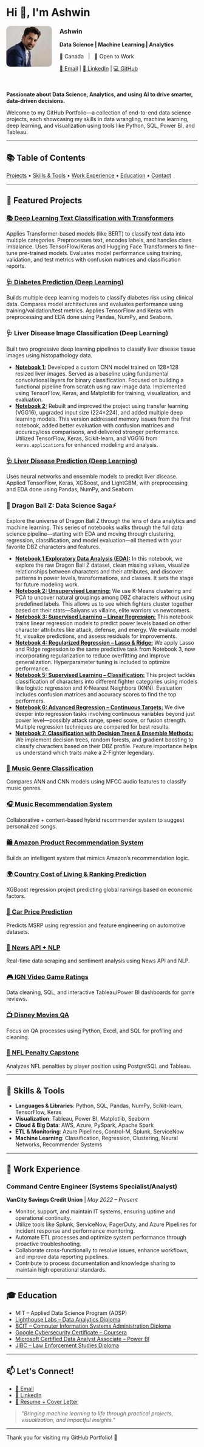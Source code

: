 # Hi 👋, I'm Ashwin

<p align="left">
  <img src="https://raw.githubusercontent.com/brnhaze/Portfolio/main/portfolio_image.jpg" alt="Ashwin Profile Picture" width="120" style="border-radius: 10px; margin-right: 20px;" align="left">
</p>

<h3>Ashwin</h3>
<p><strong>Data Science | Machine Learning | Analytics</strong></p>
<p>📍 Canada &nbsp; | &nbsp; 💼 Open to Work</p>
<p>
  <a href="mailto:ashwinpraneelpal@hotmail.com">📧 Email</a> |
  <a href="https://www.linkedin.com/in/ashwinpal17/">🔗 LinkedIn</a> |
  <a href="https://github.com/brnhaze/Portfolio/blob/main/README.md">💻 GitHub</a>
</p>
<br clear="left"/>

**Passionate about Data Science, Analytics, and using AI to drive smarter, data-driven decisions.**

Welcome to my GitHub Portfolio—a collection of end-to-end data science projects, each showcasing my skills in data wrangling, machine learning, deep learning, and visualization using tools like Python, SQL, Power BI, and Tableau.

---

## 📚 Table of Contents

[Projects](#-featured-projects) • [Skills & Tools](#-skills--tools) • [Work Experience](#-work-experience) • [Education](#-education) • [Contact](#-lets-connect)

---

## 🚀 Featured Projects

### [📚 Deep Learning Text Classification with Transformers](https://github.com/brnhaze/Portfolio/blob/main/Text%20Classification/Deep%20Learning%20Text%20Classification%20with%20Transformers%204.html)
Applies Transformer-based models (like BERT) to classify text data into multiple categories. Preprocesses text, encodes labels, and handles class imbalance. Uses TensorFlow/Keras and Hugging Face Transformers to fine-tune pre-trained models. Evaluates model performance using training, validation, and test metrics with confusion matrices and classification reports.

### [🩺 Diabetes Prediction (Deep Learning)](https://github.com/brnhaze/Portfolio/blob/main/Diabetes/Predicting%20Chance%20of%20Diabetes%20Deep%20Learning%20Regression.html)
Builds multiple deep learning models to classify diabetes risk using clinical data. Compares model architectures and evaluates performance using training/validation/test metrics. Applies TensorFlow and Keras with preprocessing and EDA done using Pandas, NumPy, and Seaborn.

### 🩺 Liver Disease Image Classification (Deep Learning)
Built two progressive deep learning pipelines to classify liver disease tissue images using histopathology data.
- [**Notebook 1:**](https://github.com/brnhaze/Portfolio/blob/main/Liver%20Disease/Liver%20Disease%20Deep%20learning%20image%20Classification%201.html) Developed a custom CNN model trained on 128×128 resized liver images. Served as a baseline using fundamental convolutional layers for binary classification. Focused on building a functional pipeline from scratch using raw image data. Implemented using TensorFlow, Keras, and Matplotlib for training, visualization, and evaluation.
- [**Notebook 2:**](https://github.com/brnhaze/Portfolio/blob/main/Liver%20Disease/Liver%20Disease%20Deep%20learning%20image%20Classification%202.html) Rebuilt and improved the project using transfer learning (VGG16), upgraded input size (224×224), and added multiple deep learning models. This version addressed memory issues from the first notebook, added better evaluation with confusion matrices and accuracy/loss comparisons, and delivered stronger performance. Utilized TensorFlow, Keras, Scikit-learn, and VGG16 from `keras.applications` for enhanced modeling and analysis.

### [🩺 Liver Disease Prediction (Deep Learning)](https://github.com/brnhaze/Portfolio/blob/main/Liver%20Disease/Predicting_Liver_Disease_Using_Machine_Learning_A_Data_Driven_Approach_in_Binary_Classification.html)
Uses neural networks and ensemble models to predict liver disease. Applied TensorFlow, Keras, XGBoost, and LightGBM, with preprocessing and EDA done using Pandas, NumPy, and Seaborn.

### 🐉 Dragon Ball Z: Data Science Saga⚡
Explore the universe of Dragon Ball Z through the lens of data analytics and machine learning. This series of notebooks walks through the full data science pipeline—starting with EDA and moving through clustering, regression, classification, and model evaluation—all themed with your favorite DBZ characters and features.
- [**Notebook 1 Exploratory Data Analysis (EDA):**](https://github.com/brnhaze/Portfolio/blob/main/DragonBall/1%20EDA.html) In this notebook, we explore the raw Dragon Ball Z dataset, clean missing values, visualize relationships between characters and their attributes, and discover patterns in power levels, transformations, and classes. It sets the stage for future modeling work.
- [**Notebook 2: Unsupervised Learning:**](https://github.com/brnhaze/Portfolio/blob/main/DragonBall/2%20Unsupervised%20Learning.html) We use K-Means clustering and PCA to uncover natural groupings among DBZ characters without using predefined labels. This allows us to see which fighters cluster together based on their stats—Saiyans vs villains, elite warriors vs newcomers.
- [**Notebook 3: Supervised Learning – Linear Regression:**](https://github.com/brnhaze/Portfolio/blob/main/DragonBall/3%20Supervised%20Learning%20Regression.html) This notebook trains linear regression models to predict power levels based on other character attributes like attack, defense, and energy. We evaluate model fit, visualize predictions, and assess residuals for improvements.
- [**Notebook 4: Regularized Regression – Lasso & Ridge:**](https://github.com/brnhaze/Portfolio/blob/main/DragonBall/4%20Supervised%20Learning%20Regression%20Lasso_Ridge.html) We apply Lasso and Ridge regression to the same predictive task from Notebook 3, now incorporating regularization to reduce overfitting and improve generalization. Hyperparameter tuning is included to optimize performance.
- [**Notebook 5: Supervised Learning – Classification:**](https://github.com/brnhaze/Portfolio/blob/main/DragonBall/5%20Supervised%20Learning%20Classification.html) This project tackles classification of characters into different fighter categories using models like logistic regression and K-Nearest Neighbors (KNN). Evaluation includes confusion matrices and accuracy scores to find the top performers.
- [**Notebook 6: Advanced Regression – Continuous Targets:**](https://github.com/brnhaze/Portfolio/blob/main/DragonBall/6%20Supervised%20Learning%20Regression%20Continuous.html) We dive deeper into regression tasks involving continuous variables beyond just power level—possibly attack range, speed score, or fusion strength. Multiple regression techniques are compared for best results.
- [**Notebook 7: Classification with Decision Trees & Ensemble Methods:**](https://github.com/brnhaze/Portfolio/blob/main/DragonBall/7%20Supervised%20Learning%20Classification%20with%20Decision%20Trees%20etc.html) We implement decision trees, random forests, and gradient boosting to classify characters based on their DBZ profile. Feature importance helps us understand which traits make a Z-Fighter legendary.
  
### [🎵 Music Genre Classification](https://github.com/brnhaze/Portfolio/blob/main/Music%20Genre/Music%20Genre%20Classification%20using%20Deep%20Learning.html)
Compares ANN and CNN models using MFCC audio features to classify music genres.

### [🎧 Music Recommendation System](https://github.com/brnhaze/Portfolio/blob/main/Recommended%20Systems/Music/Music_Recommendation_System.html)
Collaborative + content-based hybrid recommender system to suggest personalized songs.

### [🛍️ Amazon Product Recommendation System](https://github.com/brnhaze/Portfolio/blob/main/Recommended%20Systems/Amazon%20Products/Amazon%20Products%20RecommendationSystem.html)
Builds an intelligent system that mimics Amazon’s recommendation logic.

### [🌍 Country Cost of Living & Ranking Prediction](https://github.com/brnhaze/Portfolio/blob/main/Cost%20of%20Living/DS_SupervisedLearning_Regression_Decision_etc_Cost_of_Living_Comparison.html)
XGBoost regression project predicting global rankings based on economic factors.

### [🚗 Car Price Prediction](https://github.com/brnhaze/Portfolio/blob/main/Car%20Price%20Prediction/1%20Project%20Plan.ipynb)
Predicts MSRP using regression and feature engineering on automotive datasets.

### [📰 News API + NLP](https://github.com/brnhaze/Portfolio/tree/main/News%20API)
Real-time data scraping and sentiment analysis using News API and NLP.

### [🎮 IGN Video Game Ratings](https://public.tableau.com/app/profile/ashwin.pal3698/viz/IGNVideoGameRatings/Dashboard1)
Data cleaning, SQL, and interactive Tableau/Power BI dashboards for game reviews.

### [📺 Disney Movies QA](https://github.com/brnhaze/Portfolio/tree/main/Disney_Movies/Cleaned)
Focus on QA processes using Python, Excel, and SQL for profiling and cleaning.

### [🏈 NFL Penalty Capstone](https://public.tableau.com/app/profile/ashwin.pal3698/viz/NFLPenaltyAnalysis/Story)
Analyzes NFL penalties by player position using PostgreSQL and Tableau.

---

## 🧠 Skills & Tools

- **Languages & Libraries**: Python, SQL, Pandas, NumPy, Scikit-learn, TensorFlow, Keras
- **Visualization**: Tableau, Power BI, Matplotlib, Seaborn
- **Cloud & Big Data**: AWS, Azure, PySpark, Apache Spark
- **ETL & Monitoring**: Azure Pipelines, Control-M, Splunk, ServiceNow
- **Machine Learning**: Classification, Regression, Clustering, Neural Networks, Recommender Systems

---

## 💼 Work Experience

### **Command Centre Engineer (Systems Specialist/Analyst)**  
**VanCity Savings Credit Union** | *May 2022 – Present*  
- Monitor, support, and maintain IT systems, ensuring uptime and operational continuity.
- Utilize tools like Splunk, ServiceNow, PagerDuty, and Azure Pipelines for incident response and performance monitoring.
- Automate ETL processes and optimize system performance through proactive troubleshooting.
- Collaborate cross-functionally to resolve issues, enhance workflows, and improve data reporting pipelines.
- Contribute to process documentation and knowledge sharing to maintain high operational standards.

---

## 🎓 Education

- MIT – Applied Data Science Program (ADSP)
- [Lighthouse Labs – Data Analytics Diploma  ](https://drive.google.com/file/d/1ZOCayHv5jsZlgkzW6tGexeAJ85jwSjIy/view?usp=drive_link)
- [BCIT – Computer Information Systems Administration Diploma](https://drive.google.com/file/d/1nBbuoL2uJSxZW7VFi127-Ve5jHlG9nW1/view?usp=drive_link)
- [Google Cybersecurity Certificate – Coursera](https://drive.google.com/file/d/1dar56FoOZOFtfPi_y1QSuXc1eKBmj_zp/view?usp=drive_link)
- [Microsoft Certified Data Analyst Associate – Power BI](https://drive.google.com/file/d/1FxhwwFys8ZnkvQa6axn2sKgh-kJa_uD1/view?usp=drive_link)
- [JIBC – Law Enforcement Studies Diploma](https://drive.google.com/file/d/1_-KxEw3X4hKcqmvhLuSRbENABqgnv3M4/view?usp=drive_link)

---

## 📫 Let's Connect!

- [📧 Email](mailto:ashwinpraneelpal@hotmail.com)
- [🔗 LinkedIn](https://www.linkedin.com/in/ashwinpal17/)
- [📄 Resume + Cover Letter](https://www.linkedin.com/in/ashwinpal17/)

> *"Bringing machine learning to life through practical projects, visualization, and impactful insights."*

---

Thank you for visiting my GitHub Portfolio! 🙏

